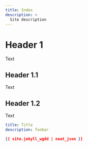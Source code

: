 ```yaml
---
title: Index
description: >
  Site description
---
```


# Header 1

Text

## Header 1.1

Text

## Header 1.2

Text

```YAML
title: Title
description: foobar
```

```JSON
{{ site.jekyll_wgdd | neat_json }}
```
